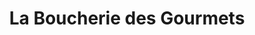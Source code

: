 ---
title: "La Boucherie des Gourmets"
url: /kaysersberg-vignoble/la-boucherie-des-gourmets/
shop: boucherie
---